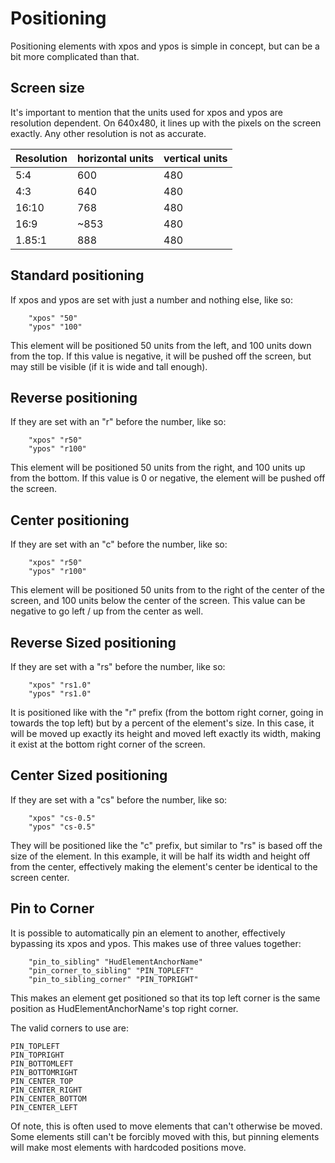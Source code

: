 # Positioning

Positioning elements with xpos and ypos is simple in concept, but can be a bit more complicated than that.

## Screen size

It's important to mention that the units used for xpos and ypos are resolution dependent. On 640x480, it lines up with the pixels on the screen exactly. Any other resolution is not as accurate.

Resolution | horizontal units | vertical units
---------- | ---------------- | --------------
5:4 | 600 | 480
4:3 | 640 | 480
16:10 | 768 | 480
16:9 | ~853 | 480
1.85:1 | 888 | 480

## Standard positioning

If xpos and ypos are set with just a number and nothing else, like so:
```
	"xpos" "50"
	"ypos" "100"
```
This element will be positioned 50 units from the left, and 100 units down from the top. If this value is negative, it will be pushed off the screen, but may still be visible (if it is wide and tall enough).

## Reverse positioning

If they are set with an "r" before the number, like so:
```
	"xpos" "r50"
	"ypos" "r100"
```
This element will be positioned 50 units from the right, and 100 units up from the bottom. If this value is 0 or negative, the element will be pushed off the screen.

## Center positioning

If they are set with an "c" before the number, like so:
```
	"xpos" "r50"
	"ypos" "r100"
```
This element will be positioned 50 units from to the right of the center of the screen, and 100 units below the center of the screen. This value can be negative to go left / up from the center as well.

## Reverse Sized positioning

If they are set with a "rs" before the number, like so:
```
	"xpos" "rs1.0"
	"ypos" "rs1.0"
```
It is positioned like with the "r" prefix (from the bottom right corner, going in towards the top left) but by a percent of the element's size. In this case, it will be moved up exactly its height and moved left exactly its width, making it exist at the bottom right corner of the screen.

## Center Sized positioning

If they are set with a "cs" before the number, like so:
```
	"xpos" "cs-0.5"
	"ypos" "cs-0.5"
```
They will be positioned like the "c" prefix, but similar to "rs" is based off the size of the element. In this example, it will be half its width and height off from the center, effectively making the element's center be identical to the screen center.

## Pin to Corner

It is possible to automatically pin an element to another, effectively bypassing its xpos and ypos. This makes use of three values together:
```
	"pin_to_sibling" "HudElementAnchorName"
	"pin_corner_to_sibling" "PIN_TOPLEFT"
	"pin_to_sibling_corner" "PIN_TOPRIGHT"
```
This makes an element get positioned so that its top left corner is the same position as HudElementAnchorName's top right corner.

The valid corners to use are:
```
PIN_TOPLEFT
PIN_TOPRIGHT
PIN_BOTTOMLEFT
PIN_BOTTOMRIGHT
PIN_CENTER_TOP
PIN_CENTER_RIGHT
PIN_CENTER_BOTTOM
PIN_CENTER_LEFT
```

Of note, this is often used to move elements that can't otherwise be moved. Some elements still can't be forcibly moved with this, but pinning elements will make most elements with hardcoded positions move.
